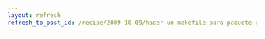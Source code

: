 ```yaml
---
layout: refresh
refresh_to_post_id: /recipe/2009-10-09/hacer-un-makefile-para-paquete-debian
---
```

